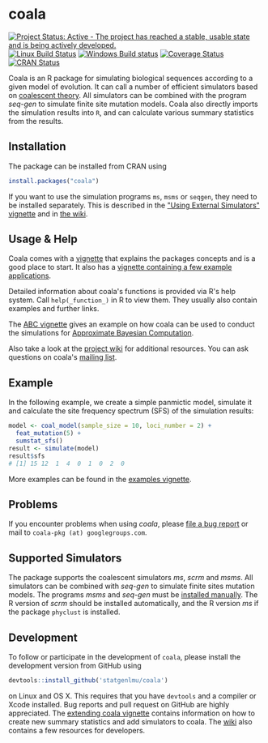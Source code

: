 coala
=====

[![Project Status: Active - The project has reached a stable, usable state and is being actively developed.](http://www.repostatus.org/badges/latest/active.svg)](http://www.repostatus.org/#active)
[![Linux Build Status](https://travis-ci.org/statgenlmu/coala.png?branch=master)](https://travis-ci.org/statgenlmu/coala) 
[![Windows Build status](https://ci.appveyor.com/api/projects/status/uoduv0q64ddnqfva/branch/master?svg=true)](https://ci.appveyor.com/project/paulstaab/coala-02w83/branch/master)
[![Coverage Status](https://coveralls.io/repos/statgenlmu/coala/badge.svg?branch=master)](https://coveralls.io/r/statgenlmu/coala)
[![CRAN Status](http://www.r-pkg.org/badges/version/coala)](https://cran.r-project.org/package=coala)

Coala is an R package for simulating biological sequences according
to a given model of evolution.  It can call a number of efficient 
simulators based on
[coalescent theory](https://en.wikipedia.org/wiki/Coalescent_theory). 
All simulators can be combined with the program _seq-gen_ to simulate finite 
site mutation models. 
Coala also directly imports the simulation results into `R`, and can
calculate various summary statistics from the results.


Installation
------------

The package can be installed from CRAN using

```R
install.packages("coala")
```

If you want to use the simulation programs `ms`, `msms` or `seqgen`, 
they need to be installed separately. This is described in the 
["Using External Simulators" vignette](https://cran.r-project.org/web/packages/coala/vignettes/coala-install.html) and
in [the wiki](https://github.com/statgenlmu/coala/wiki/Installation).


Usage & Help
------------
Coala comes with a
[vignette](https://cran.r-project.org/web/packages/coala/vignettes/coala-intro.html)
that explains the packages concepts and is a good place to start. It also has a 
[vignette containing a few example applications](https://cran.r-project.org/web/packages/coala/vignettes/coala-examples.html).

Detailed information about coala's functions is provided via R's help system. 
Call `help(_function_)` in R to view them. They usually also contain examples and further links.

The [ABC vignette](https://cran.r-project.org/web/packages/coala/vignettes/coala-abc.html) 
gives an example on how coala can be used to conduct the simulations for [Approximate Bayesian
Computation](https://en.wikipedia.org/wiki/Approximate_Bayesian_computation).

Also take a look at the [project wiki](https://github.com/statgenlmu/coala/wiki) for additional
resources. You can ask questions on coala's [mailing list](https://groups.google.com/forum/#!forum/coala-pkg). 


Example
-------
In the following example, we create a simple panmictic model, simulate it and 
calculate the site frequency spectrum (SFS) of the simulation results:

```R
model <- coal_model(sample_size = 10, loci_number = 2) +
  feat_mutation(5) +
  sumstat_sfs()
result <- simulate(model)
result$sfs
# [1] 15 12  1  4  0  1  0  2  0
```

More examples can be found in the 
[examples vignette](https://cran.r-project.org/web/packages/coala/vignettes/coala-examples.html).


Problems
--------
If you encounter problems when using _coala_, please 
[file a bug report](https://github.com/statgenlmu/coala/issues) or mail to
`coala-pkg (at) googlegroups.com`.


Supported Simulators
--------------------
The package supports the coalescent simulators _ms_, _scrm_ and _msms_.
All simulators can be combined with _seq-gen_ to simulate finite sites 
mutation models. The programs _msms_ and _seq-gen_ must be [installed 
manually](https://github.com/statgenlmu/coala/wiki/Installation#installing-additional-simulators). 
The R version of _scrm_ should be installed automatically,
and the R version _ms_ if the package `phyclust` is installed.


Development
-----------
To follow or participate in the development of `coala`, please install the 
development version from GitHub using

```R
devtools::install_github('statgenlmu/coala')
```

on Linux and OS X. This requires that you have `devtools` and a compiler or 
Xcode installed. Bug reports and pull request on GitHub are highly appreciated.
The [extending coala vignette](https://cran.r-project.org/web/packages/coala/vignettes/coala-extend.html)
contains information on how to create new summary statistics and add simulators
to coala. The [wiki](https://github.com/statgenlmu/coala/wiki) also contains a few
resources for developers.
